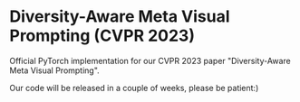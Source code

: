 # Diversity-Aware Meta Visual Prompting (CVPR 2023)
Official PyTorch implementation for our CVPR 2023 paper "Diversity-Aware Meta Visual Prompting".

Our code will be released in a couple of weeks, please be patient:)
